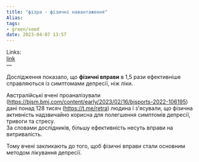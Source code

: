 ```yaml
---
title: "фізра - фізичні навантаження"
Alias: 
tags:
- green/seed
date: 2023-04-07 13:57
---
```

Links:  
[link](https://bjsm.bmj.com/content/early/2023/03/02/bjsports-2022-106195)  
—

Дослідження показало, що **фізичні вправи** в 1,5 рази ефективніше справляються із симптомами депресії, ніж ліки.

Австралійські вчені проаналізували (https://bjsm.bmj.com/content/early/2023/02/16/bjsports-2022-106195) дані понад 128 тисяч  (https://t.me/retra) людина і з'ясували, що фізична активність надзвичайно корисна для полегшення симптомів депресії, тривоги та стресу.  
За словами дослідників, більшу ефективність несуть вправи на витривалість.

Тому вчені закликають до того, щоб фізичні вправи стали основним методом лікування депресії.
